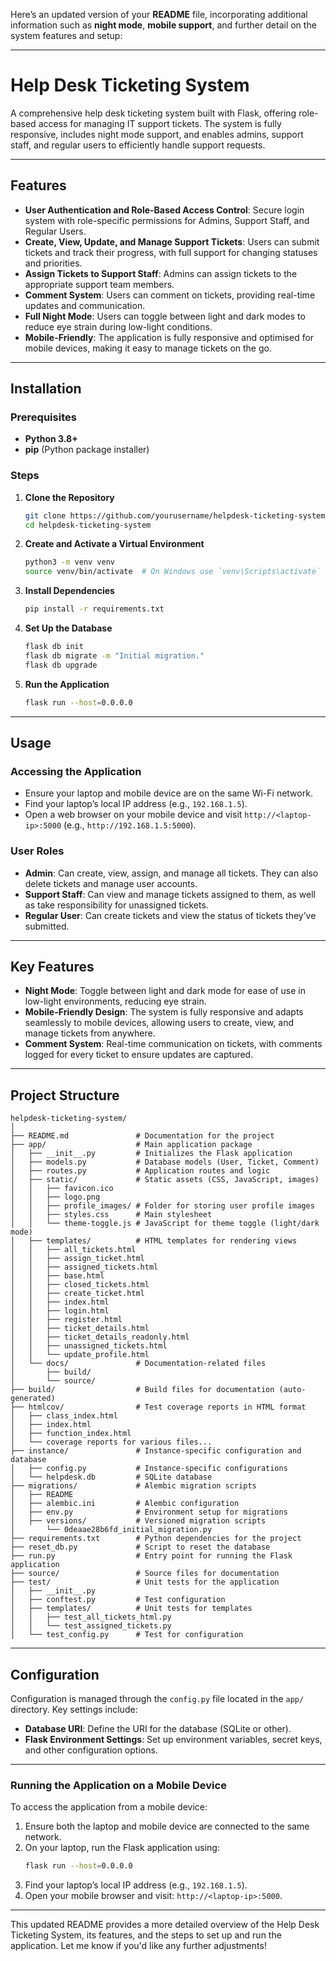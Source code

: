 Here’s an updated version of your **README** file, incorporating additional information such as **night mode**, **mobile support**, and further detail on the system features and setup:

---

# **Help Desk Ticketing System**

A comprehensive help desk ticketing system built with Flask, offering role-based access for managing IT support tickets. The system is fully responsive, includes night mode support, and enables admins, support staff, and regular users to efficiently handle support requests.

---

## **Features**

- **User Authentication and Role-Based Access Control**: Secure login system with role-specific permissions for Admins, Support Staff, and Regular Users.
- **Create, View, Update, and Manage Support Tickets**: Users can submit tickets and track their progress, with full support for changing statuses and priorities.
- **Assign Tickets to Support Staff**: Admins can assign tickets to the appropriate support team members.
- **Comment System**: Users can comment on tickets, providing real-time updates and communication.
- **Full Night Mode**: Users can toggle between light and dark modes to reduce eye strain during low-light conditions.
- **Mobile-Friendly**: The application is fully responsive and optimised for mobile devices, making it easy to manage tickets on the go.

---

## **Installation**

### **Prerequisites**

- **Python 3.8+**
- **pip** (Python package installer)

### **Steps**

1. **Clone the Repository**

   ```bash
   git clone https://github.com/yourusername/helpdesk-ticketing-system.git
   cd helpdesk-ticketing-system
   ```

2. **Create and Activate a Virtual Environment**

   ```bash
   python3 -m venv venv
   source venv/bin/activate  # On Windows use `venv\Scripts\activate`
   ```

3. **Install Dependencies**

   ```bash
   pip install -r requirements.txt
   ```

4. **Set Up the Database**

   ```bash
   flask db init
   flask db migrate -m "Initial migration."
   flask db upgrade
   ```

5. **Run the Application**

   ```bash
   flask run --host=0.0.0.0
   ```

---

## **Usage**

### **Accessing the Application**

- Ensure your laptop and mobile device are on the same Wi-Fi network.
- Find your laptop’s local IP address (e.g., `192.168.1.5`).
- Open a web browser on your mobile device and visit `http://<laptop-ip>:5000` (e.g., `http://192.168.1.5:5000`).

### **User Roles**

- **Admin**: Can create, view, assign, and manage all tickets. They can also delete tickets and manage user accounts.
- **Support Staff**: Can view and manage tickets assigned to them, as well as take responsibility for unassigned tickets.
- **Regular User**: Can create tickets and view the status of tickets they’ve submitted.

---

## **Key Features**

- **Night Mode**: Toggle between light and dark mode for ease of use in low-light environments, reducing eye strain.
- **Mobile-Friendly Design**: The system is fully responsive and adapts seamlessly to mobile devices, allowing users to create, view, and manage tickets from anywhere.
- **Comment System**: Real-time communication on tickets, with comments logged for every ticket to ensure updates are captured.

---

## **Project Structure**

```plaintext
helpdesk-ticketing-system/
│
├── README.md               # Documentation for the project
├── app/                    # Main application package
│   ├── __init__.py         # Initializes the Flask application
│   ├── models.py           # Database models (User, Ticket, Comment)
│   ├── routes.py           # Application routes and logic
│   ├── static/             # Static assets (CSS, JavaScript, images)
│   │   ├── favicon.ico
│   │   ├── logo.png
│   │   ├── profile_images/ # Folder for storing user profile images
│   │   ├── styles.css      # Main stylesheet
│   │   └── theme-toggle.js # JavaScript for theme toggle (light/dark mode)
│   ├── templates/          # HTML templates for rendering views
│   │   ├── all_tickets.html
│   │   ├── assign_ticket.html
│   │   ├── assigned_tickets.html
│   │   ├── base.html
│   │   ├── closed_tickets.html
│   │   ├── create_ticket.html
│   │   ├── index.html
│   │   ├── login.html
│   │   ├── register.html
│   │   ├── ticket_details.html
│   │   ├── ticket_details_readonly.html
│   │   ├── unassigned_tickets.html
│   │   └── update_profile.html
│   └── docs/               # Documentation-related files
│       ├── build/
│       └── source/
├── build/                  # Build files for documentation (auto-generated)
├── htmlcov/                # Test coverage reports in HTML format
│   ├── class_index.html
│   ├── index.html
│   ├── function_index.html
│   └── coverage reports for various files...
├── instance/               # Instance-specific configuration and database
│   ├── config.py           # Instance-specific configurations
│   └── helpdesk.db         # SQLite database
├── migrations/             # Alembic migration scripts
│   ├── README
│   ├── alembic.ini         # Alembic configuration
│   ├── env.py              # Environment setup for migrations
│   ├── versions/           # Versioned migration scripts
│       └── 0deaae28b6fd_initial_migration.py
├── requirements.txt        # Python dependencies for the project
├── reset_db.py             # Script to reset the database
├── run.py                  # Entry point for running the Flask application
├── source/                 # Source files for documentation
├── test/                   # Unit tests for the application
│   ├── __init__.py
│   ├── conftest.py         # Test configuration
│   ├── templates/          # Unit tests for templates
│   │   ├── test_all_tickets_html.py
│   │   └── test_assigned_tickets.py
│   └── test_config.py      # Test for configuration
```

---

## **Configuration**

Configuration is managed through the `config.py` file located in the `app/` directory. Key settings include:

- **Database URI**: Define the URI for the database (SQLite or other).
- **Flask Environment Settings**: Set up environment variables, secret keys, and other configuration options.

---

### **Running the Application on a Mobile Device**

To access the application from a mobile device:

1. Ensure both the laptop and mobile device are connected to the same network.
2. On your laptop, run the Flask application using:
   ```bash
   flask run --host=0.0.0.0
   ```
3. Find your laptop’s local IP address (e.g., `192.168.1.5`).
4. Open your mobile browser and visit: `http://<laptop-ip>:5000`.

---

This updated README provides a more detailed overview of the Help Desk Ticketing System, its features, and the steps to set up and run the application. Let me know if you'd like any further adjustments!
